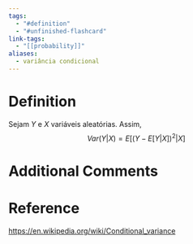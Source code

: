 ```yaml
---
tags:
  - "#definition"
  - "#unfinished-flashcard"
link-tags:
  - "[[probability]]"
aliases:
  - variância condicional
---
```

# Definition 
Sejam $Y$ e $X$ variáveis aleatórias. Assim, $$Var(Y | X) = E[(Y - E[Y |X])^2 | X]$$

# Additional Comments


# Reference
https://en.wikipedia.org/wiki/Conditional_variance

